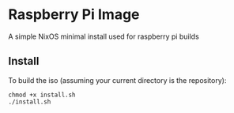 Raspberry Pi Image
==================
A simple NixOS minimal install used for raspberry pi builds


Install
-------
To build the iso (assuming your current directory is the repository):
```
chmod +x install.sh
./install.sh
```

